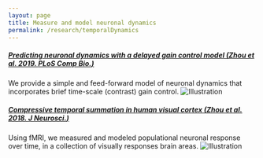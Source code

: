 ```yaml
---
layout: page
title: Measure and model neuronal dynamics
permalink: /research/temporalDynamics
---
```


##### [Predicting neuronal dynamics with a delayed gain control model (Zhou et al. 2019. *PLoS Comp Bio.*)](https://www.ncbi.nlm.nih.gov/pmc/articles/PMC6892546/pdf/pcbi.1007484.pdf) #####

We provide a simple and feed-forward model of neuronal dynamics that incorporates brief time-scale (contrast) gain control.
![Illustration]({{site.baseurl}}/images/research/DG_figure2.jpg)



##### [Compressive temporal summation in human visual cortex (Zhou et al. 2018. *J Neurosci.*)](https://www.jneurosci.org/content/jneuro/38/3/691.full.pdf) #####

Using fMRI, we measured and modeled populational neuronal response over time, in a collection of visually responses brain areas.
![Illustration]({{site.baseurl}}/images/research/TRF_figure1.jpg)

